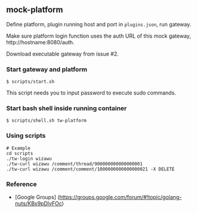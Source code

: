 ## mock-platform

Define platform, plugin running host and port in `plugins.json`, run gateway.

Make sure platform login function uses the auth URL of this mock gateway, http://hostname:8080/auth.

Download executable gateway from issue #2.

### Start gateway and platform

```
$ scripts/start.sh
```

This script needs you to input password to execute sudo commands.

### Start bash shell inside running container

```
$ scripts/shell.sh tw-platform
```

### Using scripts

```
# Example
cd scripts
./tw-login wizawu
./tw-curl wizawu /comment/thread/900000000000000001
./tw-curl wizawu /comment/comment/1000000000000000021 -X DELETE
```

### Reference

+ [Google Groups] (https://groups.google.com/forum/#!topic/golang-nuts/KBx9pDlvFOc)
